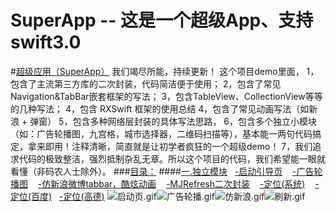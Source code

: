# SuperApp -- 这是一个超级App、支持swift3.0
#[超级应用（SuperApp）](https://github.com/Friends-Home/SuperApp) 我们竭尽所能，持续更新！
这个项目demo里面，
1，包含了主流第三方库的二次封装，代码简洁便于使用；
2，包含了常见Navigation&TabBar嵌套框架的写法；
3，包含TableView、CollectionView等等的几种写法；
4，包含 RXSwift 框架的使用总结
4，包含了常见动画写法（如新浪 + 弹窗）
5，包含多种网络层封装的具体写法思路，
6，包含多个独立小模块（如：广告轮播图，九宫格，城市选择器，二维码扫描等），基本能一两句代码搞定，拿来即用！注释清晰，简直就是让初学者疯狂的一个超级demo！
7，我们追求代码的极致整洁，强烈抵制杂乱无章。所以这个项目的代码，我们希望能一眼就看懂（非码农人士除外）。
###[目录：](https://github.com/Friends-Home/SuperApp/blob/master/SuperApp/Class/SP_MainVC/SP_Datas.swift)
####[一.独立模块](https://github.com/Friends-Home/SuperApp/tree/master/SuperApp/Tool)
    [-启动引导页](https://github.com/Friends-Home/SuperApp/blob/master/SuperApp/Tool/SP_GuideVC/SP_GuideVC.swift)
    [-广告轮播图](https://github.com/Friends-Home/SuperApp/blob/master/SuperApp/Tool/SP_AdsView/SP_AdsView.swift)
    [-仿新浪微博tabbar，酷炫动画](https://github.com/Friends-Home/SuperApp/blob/master/SuperApp/Tool/SP_GridView/SP_TabMenuView.swift)
    [-MJRefresh二次封装](https://github.com/Friends-Home/SuperApp/blob/master/SuperApp/Tool/SP_MJRefresh/SP_MJRefresh.swift)
    [-定位(系统)](https://github.com/Friends-Home/SuperApp/blob/master/SuperApp/Tool/SP_LocationManager/SP_LocationManager.swift)
    [-定位(百度)]()
    [-定位(高德)]()
![启动页.gif](http://upload-images.jianshu.io/upload_images/2204247-cac7bcd4cebb464d.gif?imageMogr2/auto-orient/strip)![广告轮播.gif](http://upload-images.jianshu.io/upload_images/2204247-b5c02a638d6ed9a1.gif?imageMogr2/auto-orient/strip)![仿新浪.gif](http://upload-images.jianshu.io/upload_images/2204247-8dabd01fbf9a36ac.gif?imageMogr2/auto-orient/strip)![刷新.gif](http://upload-images.jianshu.io/upload_images/2204247-5c73d3712ca37dab.gif?imageMogr2/auto-orient/strip)
